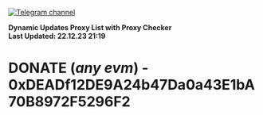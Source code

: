 [![Telegram channel](https://img.shields.io/endpoint?url=https://runkit.io/damiankrawczyk/telegram-badge/branches/master?url=https://t.me/n4z4v0d)](https://t.me/n4z4v0d) 

**Dynamic Updates Proxy List with Proxy Checker**  
**Last Updated: 22.12.23 21:19**

# DONATE (_any evm_) - 0xDEADf12DE9A24b47Da0a43E1bA70B8972F5296F2
